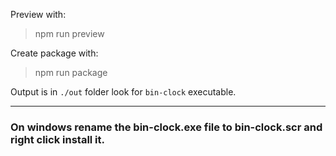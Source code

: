 Preview with:

>npm run preview

Create package with: 

>npm run package

Output is in `./out` folder look for `bin-clock` executable.

---

### On windows rename the bin-clock.exe file to bin-clock.scr and right click install it.
